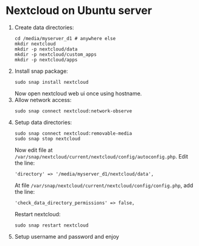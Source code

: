 # Nextcloud on Ubuntu server
1. Create data directories:
   ```
   cd /media/myserver_d1 # anywhere else
   mkdir nextcloud
   mkdir -p nextcloud/data
   mkdir -p nextcloud/custom_apps
   mkdir -p nextcloud/apps
   ```
2. Install snap package:
   ```
   sudo snap install nextcloud
   ```
   Now open nextcloud web ui once using hostname.
3. Allow network access:
   ```
   sudo snap connect nextcloud:network-observe
   ```
4. Setup data directories:
   ```
   sudo snap connect nextcloud:removable-media
   sudo snap stop nextcloud
   ```
   Now edit file at `/var/snap/nextcloud/current/nextcloud/config/autoconfig.php`. Edit the line:
   ```
   'directory' => '/media/myserver_d1/nextcloud/data',
   ```
   At file `/var/snap/nextcloud/current/nextcloud/config/config.php`, add the line:
   ```
   'check_data_directory_permissions' => false,
   ```
   Restart nextcloud:
   ```
   sudo snap restart nextcloud
   ```
5. Setup username and password and enjoy
